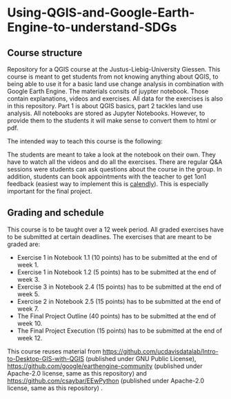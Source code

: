 # Using-QGIS-and-Google-Earth-Engine-to-understand-SDGs
## Course structure
Repository for a QGIS course at the Justus-Liebig-University Giessen. This course is meant to get students from not knowing anything about QGIS, to being able to use it for a basic land use change analysis in combination with Google Earth Engine. The materials consits of juypter notebook. Those contain explanations, videos and exercises. All data for the exercises is also in this repository. Part 1 is about QGIS basics, part 2 tackles land use analysis. All notebooks are stored as Jupyter Notebooks. However, to provide them to the students it will make sense to convert them to html or pdf. 

The intended way to teach this course is the following:

The students are meant to take a look at the notebook on their own. They have to watch all the videos and do all the exercises. There are regular Q&A sessions were students can ask questions about the course in the group. In addition, students can book appointments with the teacher to get 1on1 feedback (easiest way to implement this is [calendly](https://calendly.com/)). This is especially important for the final project. 

## Grading and schedule


This course is to be taught over a 12 week period. All graded exercises have to be submitted at certain deadlines. The exercises that are meant to be graded are: 

* Exercise 1 in Notebook 1.1 (10 points) has to be submitted at the end of week 1. 
* Exercise 1 in Notebook 1.2 (5 points) has to be submitted at the end of week 3. 
* Exercise 3 in Notebook 2.4 (15 points) has to be submitted at the end of week 5. 
* Exercise 2 in Notebook 2.5 (15 points) has to be submitted at the end of week 7. 
* The Final Project Outline (40 points) has to be submitted at the end of week 10. 
* The Final Project Execution (15 points) has to be submitted at the end of week 12. 



This course reuses material from https://github.com/ucdavisdatalab/Intro-to-Desktop-GIS-with-QGIS (published under GNU Public License), https://github.com/google/earthengine-community (published under Apache-2.0 license, same as this repository) and https://github.com/csaybar/EEwPython (published under Apache-2.0 license, same as this repository) .
